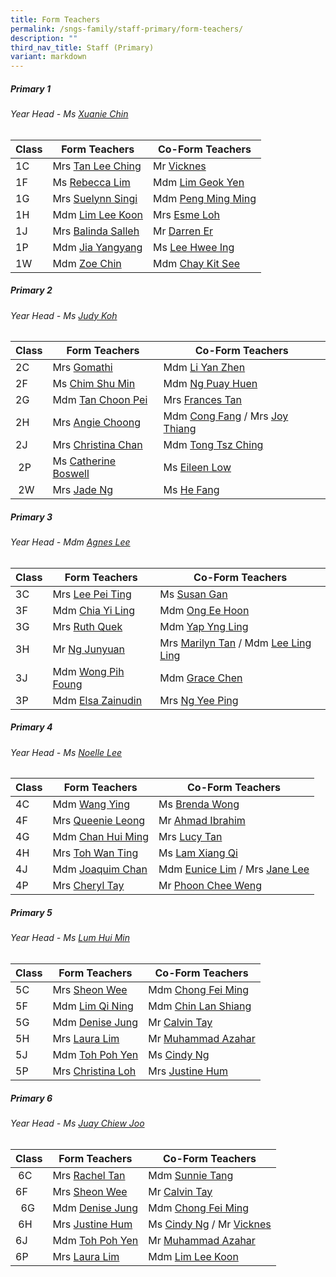 ```yaml
---
title: Form Teachers
permalink: /sngs-family/staff-primary/form-teachers/
description: ""
third_nav_title: Staff (Primary)
variant: markdown
---
```

##### **Primary 1**
###### Year Head - Ms [Xuanie Chin](mailto:chin_yi_xuan@schools.gov.sg)

| Class | Form Teachers | Co-Form Teachers
| --- | --- | --- |
| 1C | Mrs [Tan Lee Ching](mailto:tan_lee_ching@schools.gov.sg) | Mr [Vicknes](mailto:vicknes_vinayak_veerappan@schools.gov.sg) |
| 1F | Ms [Rebecca Lim](mailto:lim_mei_li@schools.gov.sg) | Mdm [Lim Geok Yen](mailto:lim_geok_yen@schools.gov.sg) |
| 1G | Mrs [Suelynn Singi](mailto:tan_suelynn@schools.gov.sg) | Mdm [Peng Ming Ming](mailto:peng_ming_ming@schools.gov.sg) |
| 1H | Mdm [Lim Lee Koon](mailto:lim_lee_koon_a@schools.gov.sg) | Mrs [Esme Loh](mailto:esme_foo@schools.gov.sg) |
| 1J | Mrs [Balinda Salleh](mailto:balinda_salleh@schools.gov.sg) | Mr [Darren Er](mailto:er_darren@schools.gov.sg) |
| 1P | Mdm [Jia Yangyang](mailto:Jia_Yangyang@schools.gov.sg) | Ms [Lee Hwee Ing](mailto:lee_hwee_ing@schools.gov.sg) |
| 1W | Mdm [Zoe Chin](mailto:chin_yoke_koon@schools.gov.sg) | Mdm [Chay Kit See](mailto:chay_kit_see@schools.gov.sg) |

##### **Primary 2**
###### Year Head - Ms [Judy Koh](mailto:koh_cheng_tee@schools.gov.sg)

| Class | Form Teachers | Co-Form Teachers |
| --- | --- |--- |
| 2C | Mrs [Gomathi](mailto:gomathi_a@schools.gov.sg) | Mdm [Li Yan Zhen](mailto:li_yan_zhen@schools.gov.sg) |
| 2F | Ms [Chim Shu Min](mailto:chim_shu_min@schools.gov.sg) | Mdm [Ng Puay Huen](mailto:ng_puay_huen@schools.gov.sg) |
| 2G | Mdm [Tan Choon Pei](mailto:tan_choon_pei@schools.gov.sg) | Mrs [Frances Tan](mailto:frances_goh_pih_chee@schools.gov.sg) |
| 2H | Mrs [Angie Choong](mailto:chong_sou_foong@schools.gov.sg) | Mdm [Cong Fang](mailto:cong_fang@schools.gov.sg) / Mrs [Joy Thiang](mailto:thiang_yen_ping_joy_a@schools.gov.sg) |
| 2J | Mrs [Christina Chan](mailto:tan_liang_hong_christina@schools.gov.sg) | Mdm [Tong Tsz Ching](mailto:tong_tsz_ching@schools.gov.sg) |
|  2P | Ms [Catherine Boswell](mailto:boswell_catherine@schools.gov.sg) | Ms [Eileen Low](mailto:low_wei_ling_eileen@schools.gov.sg) |
|  2W | Mrs [Jade Ng](mailto:lim_swee_chern_jade@schools.gov.sg) | Ms [He Fang](mailto:he_fang@schools.gov.sg) |

##### **Primary 3**
###### Year Head - Mdm [Agnes Lee](mailto:lee_ling_ling_agnes@schools.gov.sg)

| Class | Form Teachers | Co-Form Teachers |
| --- | --- | --- |
| 3C | Mrs [Lee Pei Ting](mailto:lee_pei_ting@schools.gov.sg) | Ms [Susan Gan](mailto:gan_woon_ee_susan@schools.gov.sg) |
| 3F | Mdm [Chia Yi Ling](mailto:chia_yi_ling@schools.gov.sg) | Mdm [Ong Ee Hoon](mailto:ong_ee_hoon@schools.gov.sg) |
| 3G | Mrs [Ruth Quek](mailto:tan_wee_siew_ruth@schools.gov.sg) | Mdm [Yap Yng Ling](mailto:yap_yng_ling@schools.gov.sg) |
| 3H | Mr [Ng Junyuan](mailto:ng_junyuan@schools.gov.sg) | Mrs [Marilyn Tan](mailto:teo_hong_ling_marilyn@schools.gov.sg) / Mdm [Lee Ling Ling](mailto:lee_ling_ling_a@schools.gov.sg)|
| 3J | Mdm [Wong Pih Foung](mailto:wong_pih_foung@schools.gov.sg) | Mdm [Grace Chen](mailto:chen_suhua@schools.gov.sg) |
| 3P | Mdm [Elsa Zainudin](mailto:suelsa_zainudin@schools.gov.sg) | Mrs [Ng Yee Ping](mailto:peng_yee_peng@schools.gov.sg) |

##### **Primary 4**
###### Year Head - Ms [Noelle Lee](mailto:lee_meiting_noelle_francesca@schools.gov.sg)

| Class | Form Teachers | Co-Form Teachers |
| --- | --- | --- |
| 4C | Mdm [Wang Ying](mailto:wang_ying@schools.gov.sg) | Ms [Brenda Wong](mailto:wong_pek_chin_brenda@schools.gov.sg) |
| 4F | Mrs [Queenie Leong](mailto:chua_bor_chwen_queenie@schools.gov.sg) | Mr [Ahmad Ibrahim](mailto:ahmad_ibrahim_a@schools.gov.sg) |
| 4G | Mdm [Chan Hui Ming](mailto:chan_hui_ming@schools.gov.sg) | Mrs [Lucy Tan](mailto:tan_lucy@schools.gov.sg)  |
| 4H | Mrs [Toh Wan Ting](mailto:chiam_wan_ting@schools.gov.sg) | Ms [Lam Xiang Qi](mailto:Lam_Xiang_Qi@schools.gov.sg) |
| 4J | Mdm [Joaquim Chan](mailto:chan_tsze_min_joaquim@schools.gov.sg) | Mdm [Eunice Lim](mailto:eunice_lim_siew_boon@schools.gov.sg) / Mrs [Jane Lee](mailto:Chua_jie_ying_jane@schools.gov.sg) |
| 4P | Mrs [Cheryl Tay](mailto:kang_liwen_cheryl_ann@schools.gov.sg) |  Mr [Phoon Chee Weng](mailto:phoon_chee_weng@schools.gov.sg) |

##### **Primary 5**
###### Year Head - Ms [Lum Hui Min](mailto:lum_hui_min@schools.gov.sg)

| Class | Form Teachers | Co-Form Teachers |
| --- | --- | --- |
| 5C | Mrs [Sheon Wee](mailto:lee_sze_yuin@schools.gov.sg) | Mdm [Chong Fei Ming](mailto:chong_fei_ming@schools.gov.sg) |
| 5F | Mdm [Lim Qi Ning](mailto:lim_qi_ning@schools.gov.sg) | Mdm [Chin Lan Shiang](mailto:chin_lan_shiang@schools.gov.sg) |
| 5G | Mdm [Denise Jung](mailto:jung_gee_ting@schools.gov.sg) | Mr [Calvin Tay](mailto:tay_ngiang_boon_calvin@schools.gov.sg) |
| 5H | Mrs [Laura Lim](mailto:koh_kim_suat_laura@schools.gov.sg) | Mr [Muhammad Azahar](mailto:muhammad_azahar_rosli@schools.gov.sg) |
| 5J | Mdm [Toh Poh Yen](mailto:toh_poh_yen@schools.gov.sg) | Ms [Cindy Ng](mailto:ng_lai_leng_cindy@schools.gov.sg) |
| 5P | Mrs [Christina Loh](mailto:chee_mei_lan_christina@schools.gov.sg) | Mrs [Justine Hum](mailto:choo_hui_kian@schools.gov.sg) |

##### **Primary 6**
###### Year Head - Ms [Juay Chiew Joo](mailto:juay_chiew_joo@schools.gov.sg) 

| Class | Form Teachers | Co-Form Teachers |
| --- | --- | --- |
|  6C | Mrs [Rachel Tan](mailto:lee_kim_lin_rachel@schools.gov.sg) | Mdm [Sunnie Tang](mailto:tang_sunnie@schools.gov.sg) |
| 6F | Mrs [Sheon Wee](mailto:lee_sze_yuin@schools.gov.sg) | Mr [Calvin Tay](mailto:tay_ngiang_boon_calvin@schools.gov.sg) |
|   6G  | Mdm [Denise Jung](mailto:jung_gee_ting@schools.gov.sg) | Mdm [Chong Fei Ming](mailto:chong_fei_ming@schools.gov.sg) |
|  6H | Mrs [Justine Hum](mailto:choo_hui_kian@schools.gov.sg) | Ms [Cindy Ng](mailto:ng_lai_leng_cindy@schools.gov.sg) / Mr [Vicknes](mailto:Vicknes_Vinayak_Veerappan@schools.gov.sg)|
| 6J | Mdm [Toh Poh Yen](mailto:toh_poh_yen@schools.gov.sg) | Mr [Muhammad Azahar](mailto:muhammad_azahar_rosli@schools.gov.sg) |
| 6P | Mrs [Laura Lim](mailto:koh_kim_suat_laura@schools.gov.sg) | Mdm [Lim Lee Koon](mailto:lim_lee_koon_a@schools.gov.sg) |